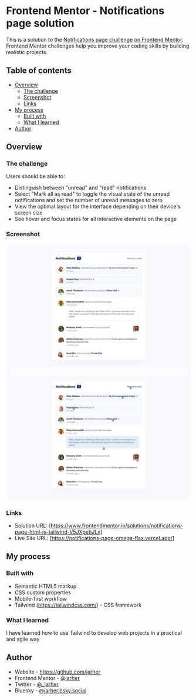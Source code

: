 # Frontend Mentor - Notifications page solution

This is a solution to the [Notifications page challenge on Frontend Mentor](https://www.frontendmentor.io/challenges/notifications-page-DqK5QAmKbC). Frontend Mentor challenges help you improve your coding skills by building realistic projects. 

## Table of contents

- [Overview](#overview)
  - [The challenge](#the-challenge)
  - [Screenshot](#screenshot)
  - [Links](#links)
- [My process](#my-process)
  - [Built with](#built-with)
  - [What I learned](#what-i-learned)  
- [Author](#author)

## Overview

### The challenge

Users should be able to:

- Distinguish between "unread" and "read" notifications
- Select "Mark all as read" to toggle the visual state of the unread notifications and set the number of unread messages to zero
- View the optimal layout for the interface depending on their device's screen size
- See hover and focus states for all interactive elements on the page

### Screenshot

![](./design/desktop-design.jpg)
![](./design/active-states.jpg)

### Links

- Solution URL: [https://www.frontendmentor.io/solutions/notifications-page-html-js-tailwind-V5JXpebJLx]
- Live Site URL: [https://notifications-page-omega-flax.vercel.app/]

## My process

### Built with

- Semantic HTML5 markup
- CSS custom properties
- Mobile-first workflow
- Tailwind (https://tailwindcss.com/) - CSS framework


### What I learned
I have learned how to use Tailwind to develop web projects in a practical and agile way

## Author

- Website - https://github.com/jarher
- Frontend Mentor - [@jarher](https://www.frontendmentor.io/profile/jarher)
- Twitter - [@_jarher](https://x.com/_jarher)
- Bluesky - [@jarher.bsky.social](https://bsky.app/profile/jarher.bsky.social)

